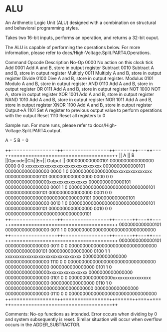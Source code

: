# ALU
An Arithmetic Logic Unit (ALU) designed with a combination on structural and behavioral programming styles.

Takes two 16-bit inputs, performs an operation, and returns a 32-bit ouput.

The ALU is capable of performing the operations below. For more information, please refer to docs/High-Voltage.Split.PART4.Operations.


Command	  Opcode	  Description
No-Op	      0000	  No action on this clock tick
Add	        0001	  Add A and B, store in output register
Subtract	  0010	  Subtract A and B, store in output register
Multiply	  0011	  Multiply A and B, store in output register
Divide	    0100	  Dive A and B, store in output register. 
Modulus	    0101	  Modulo A and B, store in output register
AND	        0110	  Add A and B, store in output register
OR	        0111	  Add A and B, store in output register
NOT	        1000	  NOT A, store in output register
XOR	        1001	  Add A and B, store in output register
NAND	      1010	  Add A and B, store in output register
NOR	        1011	  Add A and B, store in output register
XNOR	      1100	  Add A and B, store in output register
Output->A	  1101	  Set A register to previous output value to perform operations with the output
Reset	      1110	  Reset all registers to 0


Sample run. For more runs, please refer to docs/High-Voltage.Split.PART4.output.

A = 5
B = 0

++================++================++======++===++===++===================================++
||       A        ||       B        ||Opcode||Clk||Err||                Output             ||
  0000000000000101  0000000000000000  0000    0    0    xxxxxxxxxxxxxxxxxxxxxxxxxxxxxxxx
  0000000000000101  0000000000000000  0000    1    0    0000000000000000xxxxxxxxxxxxxxxx
  0000000000000101  0000000000000000  0000    0    0    0000000000000000xxxxxxxxxxxxxxxx
  0000000000000101  0000000000000000  0001    1    0    00000000000000000000000000000101
  0000000000000101  0000000000000000  0001    0    0    00000000000000000000000000000101
  0000000000000101  0000000000000000  0010    1    0    00000000000000000000000000000101
  0000000000000101  0000000000000000  0010    0    0    00000000000000000000000000000101
++================++================++======++===++===++===================================++
  0000000000000101  0000000000000000  0011    1    0    00000000000000000000000000000000
++================++================++======++===++===++===================================++
  0000000000000101  0000000000000000  0011    0    0    00000000000000000000000000000000
  0000000000000101  0000000000000000  0100    1    1    xxxxxxxxxxxxxxxxxxxxxxxxxxxxxxxx
  0000000000000000  0000000000000000  1110    0    0    00000000000000000000000000000000
  0000000000000000  0000000000000000  0101    1    0    0000000000000000xxxxxxxxxxxxxxxx
  0000000000000000  0000000000000000  0101    0    0    0000000000000000xxxxxxxxxxxxxxxx
  0000000000000000  0000000000000000  0110    1    0    00000000000000000000000000000000
  0000000000000000  0000000000000000  0110    0    0    00000000000000000000000000000000
++================++================++======++===++===++===================================++
  
Comments: No-op functions as intended. Error occurs when dividing by 0 and system subsequently is reset.
			Similar situation will occur when overflow occurs in the ADDER_SUBTRACTOR.
